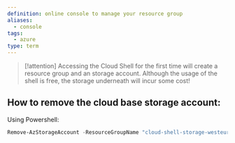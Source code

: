 ```yaml
---
definition: online console to manage your resource group
aliases:
  - console
tags:
  - azure
type: term
---
```


> [!attention] 
> Accessing the Cloud Shell for the first time will create a resource group and an storage account. Although the usage of the shell is free, the storage underneath will incur some cost!

## How to remove the cloud base storage account:

Using Powershell:

```powershell
Remove-AzStorageAccount -ResourceGroupName "cloud-shell-storage-westeurope" -Name "csb1003bffd9fbbd5e0"
```
